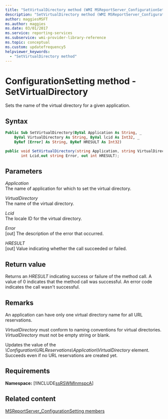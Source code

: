 ```yaml
---
title: "SetVirtualDirectory method (WMI MSReportServer_ConfigurationSetting)"
description: "SetVirtualDirectory method (WMI MSReportServer_ConfigurationSetting)"
author: maggiesMSFT
ms.author: maggies
ms.date: 03/01/2017
ms.service: reporting-services
ms.subservice: wmi-provider-library-reference
ms.topic: conceptual
ms.custom: updatefrequency5
helpviewer_keywords:
  - "SetVirtualDirectory method"
---
```

# ConfigurationSetting method - SetVirtualDirectory
  Sets the name of the virtual directory for a given application.  
  
## Syntax  
  
```vb  
Public Sub SetVirtualDirectory(ByVal Application As String, _  
    ByVal VirtualDirectory As String, ByVal lcid As Int32, _  
    ByRef [Error] As String, ByRef HRESULT As Int32)  
```  
  
```csharp  
public void SetVirtualDirectory(string Application, string VirtualDirectory,   
       int Lcid,out string Error, out int HRESULT);  
```  
  
## Parameters  
 *Application*  
 The name of application for which to set the virtual directory.  
  
 *VirtualDirectory*  
 The name of the virtual directory.  
  
 *Lcid*  
 The locale ID for the virtual directory.  
  
 *Error*  
 [out] The description of the error that occurred.  
  
 *HRESULT*  
 [out] Value indicating whether the call succeeded or failed.  
  
## Return value  
 Returns an *HRESULT* indicating success or failure of the method call. A value of 0 indicates that the method call was successful. An error code indicates the call wasn't successful.  
  
## Remarks  
 An application can have only one virtual directory name for all URL reservations.  
  
 *VirtualDirectory* must conform to naming conventions for virtual directories. *VirtualDirectory* must not be empty string or blank.  
  
 Updates the value of the *\Configuration\URLReservations\Application\VirtualDirectory* element. Succeeds even if no URL reservations are created yet.  
  
## Requirements  
 **Namespace:** [!INCLUDE[ssRSWMInmspcA](../../includes/ssrswminmspca-md.md)]  
  
## Related content 
 [MSReportServer_ConfigurationSetting members](../../reporting-services/wmi-provider-library-reference/msreportserver-configurationsetting-members.md)  
  
  
